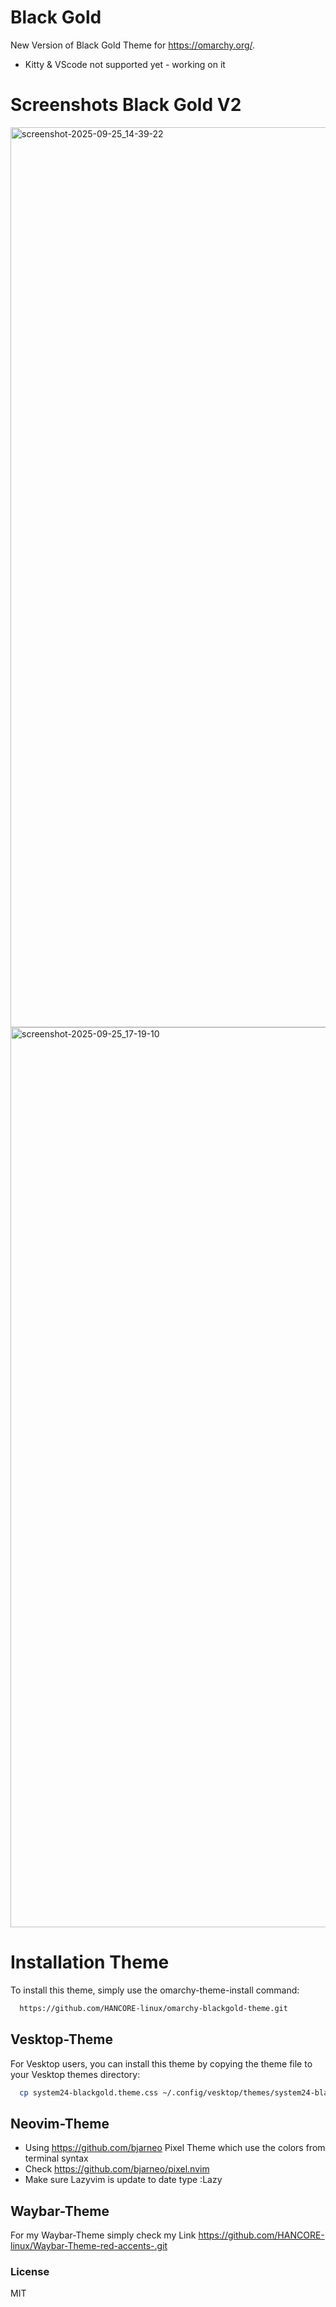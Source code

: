 # Black Gold
New Version of Black Gold Theme for https://omarchy.org/. 
- Kitty & VScode not supported yet - working on it <br>

# Screenshots Black Gold V2
<img width="2560" height="1440" alt="screenshot-2025-09-25_14-39-22" src="https://github.com/user-attachments/assets/c93627c9-4ab5-44ce-a717-07f2649b908c" />
<img width="2560" height="1440" alt="screenshot-2025-09-25_17-19-10" src="https://github.com/user-attachments/assets/b12b37be-5651-4333-a037-25203b610ce6" />



# Installation Theme

To install this theme, simply use the omarchy-theme-install command:

```bash
  https://github.com/HANCORE-linux/omarchy-blackgold-theme.git
```
## Vesktop-Theme
For Vesktop users, you can install this theme by copying the theme file to your Vesktop themes directory:
```bash
  cp system24-blackgold.theme.css ~/.config/vesktop/themes/system24-blackgold.theme.css
```

## Neovim-Theme
- Using https://github.com/bjarneo Pixel Theme which use the colors from terminal syntax <br>
- Check https://github.com/bjarneo/pixel.nvim <br>
- Make sure Lazyvim is update to date type :Lazy <br>

## Waybar-Theme
For my Waybar-Theme simply check my Link https://github.com/HANCORE-linux/Waybar-Theme-red-accents-.git

### License
MIT
